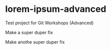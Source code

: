 # lorem-ipsum-advanced
Test project for Git Workshops (Advanced)

Make a super duper fix

Make anothe super duper fix
